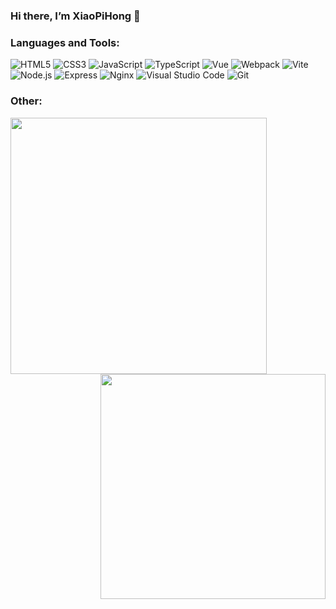 ### Hi there, I’m XiaoPiHong 👋

### Languages and Tools:

<span><img alt="HTML5" src="https://img.shields.io/badge/HTML5-E34F26?style=social&logo=html5&color=333333"/></span>
<span><img alt="CSS3" src="https://img.shields.io/badge/CSS3-E34F26?style=social&logo=css3&color=333333"/></span>
<span><img alt="JavaScript" src="https://img.shields.io/badge/JavaScript-E34F26?style=social&logo=javascript&color=333333"/></span>
<span><img alt="TypeScript" src="https://img.shields.io/badge/TypeScript-E34F26?style=social&logo=typescript&color=333333"/></span>
<span><img alt="Vue" src="https://img.shields.io/badge/Vue-E34F26?style=social&logo=vuedotjs&color=333333"/></span>
<span><img alt="Webpack" src="https://img.shields.io/badge/Webpack-E34F26?style=social&logo=webpack&color=333333"/></span>
<span><img alt="Vite" src="https://img.shields.io/badge/Vite-E34F26?style=social&logo=vite&color=333333"/></span>
<span><img alt="Node.js" src="https://img.shields.io/badge/Node.js-E34F26?style=social&logo=nodedotjs&color=333333"/></span>
<span><img alt="Express" src="https://img.shields.io/badge/Express-E34F26?style=social&logo=express&color=333333"/></span>
<span><img alt="Nginx" src="https://img.shields.io/badge/Nginx-E34F26?style=social&logo=nginx&color=333333"/></span>
<span><img alt="Visual Studio Code" src="https://img.shields.io/badge/Visual Studio Code-E34F26?style=social&logo=visualstudiocode&color=333333"/></span>
<span><img alt="Git" src="https://img.shields.io/badge/Git-E34F26?style=social&logo=git&color=333333"/></span>
<!--
**XiaoPiHong/XiaoPiHong** is a ✨ _special_ ✨ repository because its `README.md` (this file) appears on your GitHub profile.

Here are some ideas to get you started:

- 🔭 I’m currently working on ...
- 🌱 I’m currently learning ...
- 👯 I’m looking to collaborate on ...
- 🤔 I’m looking for help with ...
- 💬 Ask me about ...
- 📫 How to reach me: ...
- 😄 Pronouns: ...
- ⚡ Fun fact: ...
-->

### Other:

<img align="left" width="410px" src="https://github-readme-stats.vercel.app/api?username=XiaoPiHong&show_icons=true&icon_color=fff&title_color=fff&text_color=fff&bg_color=45,ff9569,e92758" />
<img align="right" width="360px" src="https://github-readme-stats.vercel.app/api/top-langs/?username=XiaoPiHong&show_icons=true&layout=compact&title_color=fff&text_color=fff&bg_color=45,ff9569,e92758" />
